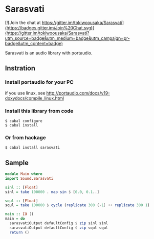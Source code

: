 Sarasvati
=========

[![Join the chat at https://gitter.im/tokiwoousaka/Sarasvati](https://badges.gitter.im/Join%20Chat.svg)](https://gitter.im/tokiwoousaka/Sarasvati?utm_source=badge&utm_medium=badge&utm_campaign=pr-badge&utm_content=badge)

Sarasvati is an audio library with portaudio.

Instration
-----------------------

### Install portaudio for your PC

if you use linux, see http://portaudio.com/docs/v19-doxydocs/compile_linux.html

### Install this library from code

```
$ cabal configure
$ cabal install
```

### Or from hackage

```
$ cabal install sarasvati
```

Sample
-----------------------

```haskell
module Main where
import Sound.Sarasvati

sinl :: [Float] 
sinl = take 100000 . map sin $ [0.0, 0.1..] 

squl :: [Float]
squl = take 100000 $ cycle (replicate 300 (-1) ++ replicate 300 1)

main :: IO ()
main = do
  sarasvatiOutput defaultConfig $ zip sinl sinl
  sarasvatiOutput defaultConfig $ zip squl squl
  return ()
```
